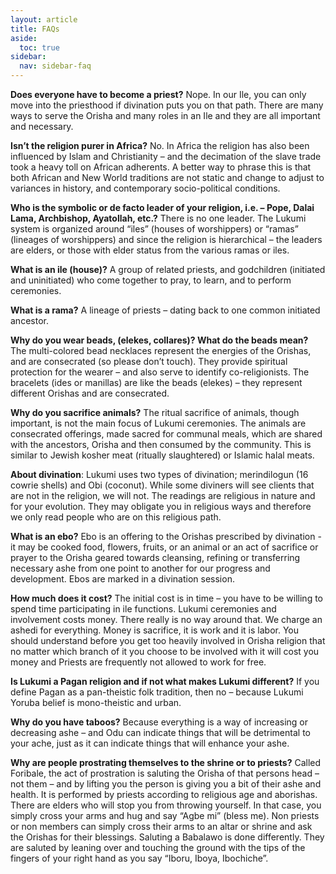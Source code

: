 ```yaml
---
layout: article
title: FAQs
aside:
  toc: true
sidebar:
  nav: sidebar-faq
---
```



**Does everyone have to become a priest?** Nope. In our Ile, you can only move into the priesthood if divination puts you on that path. There are many ways to serve the Orisha and many roles in an Ile and they are all important and necessary.

**Isn’t the religion purer in Africa?** No. In Africa the religion has also been influenced by Islam and Christianity – and the decimation of the slave trade took a heavy toll on African adherents. A better way to phrase this is that both African and New World traditions are not static and change to adjust to variances in history, and contemporary socio-political conditions.

**Who is the symbolic or de facto leader of your religion, i.e. – Pope, Dalai Lama, Archbishop, Ayatollah, etc.?** There is no one leader. The Lukumi system is organized around “iles” (houses of worshippers) or “ramas” (lineages of worshippers) and since the religion is hierarchical – the leaders are elders, or those with elder status from the various ramas or iles.

**What is an ile (house)?** A group of related priests, and godchildren (initiated and uninitiated) who come together to pray, to learn, and to perform ceremonies.

**What is a rama?** A lineage of priests – dating back to one common initiated ancestor.

**Why do you wear beads, (elekes, collares)? What do the beads mean?** The multi-colored bead necklaces represent the energies of the Orishas, and are consecrated (so please don’t touch). They provide spiritual protection for the wearer – and also serve to identify co-religionists. The bracelets (ides or manillas) are like the beads (elekes) – they represent different Orishas and are consecrated.

**Why do you sacrifice animals?** The ritual sacrifice of animals, though important, is not the main focus of Lukumi ceremonies. The animals are consecrated offerings, made sacred for communal meals, which are shared with the ancestors, Orisha and then consumed by the community. This is similar to Jewish kosher meat (ritually slaughtered) or Islamic halal meats.

**About divination**: Lukumi uses two types of divination; merindilogun (16 cowrie shells) and Obi (coconut). While some diviners will see clients that are not in the religion, we will not. The readings are religious in nature and for your evolution. They may obligate you in religious ways and therefore we only read people who are on this religious path.

**What is an ebo?** Ebo is an offering to the Orishas prescribed by divination -it may be cooked food, flowers, fruits, or an animal or an act of sacrifice or prayer to the Orisha geared towards cleansing, refining or transferring necessary ashe from one point to another for our progress and development. Ebos are marked in a divination session.

**How much does it cost?** The initial cost is in time – you have to be willing to spend time participating in ile functions. Lukumi ceremonies and involvement costs money. There really is no way around that. We charge an ashedi for everything. Money is sacrifice, it is work and it is labor. You should understand before you get too heavily involved in Orisha religion that no matter which branch of it you choose to be involved with it will cost you money and Priests are frequently not allowed to work for free.

**Is Lukumi a Pagan religion and if not what makes Lukumi different?** If you define Pagan as a pan-theistic folk tradition, then no – because Lukumi Yoruba belief is mono-theistic and urban.

**Why do you have taboos?** Because everything is a way of increasing or decreasing ashe – and Odu can indicate things that will be detrimental to your ache, just as it can indicate things that will enhance your ashe.

**Why are people prostrating themselves to the shrine or to priests?** Called Foribale, the act of prostration is saluting the Orisha of that persons head – not them – and by lifting you the person is giving you a bit of their ashe and health. It is performed by priests according to religious age and aborishas. There are elders who will stop you from throwing yourself. In that case, you simply cross your arms and hug and say “Agbe mi” (bless me). Non priests or non members can simply cross their arms to an altar or shrine and ask the Orishas for their blessings. Saluting a Babalawo is done differently. They are saluted by leaning over and touching the ground with the tips of the fingers of your right hand as you say “Iboru, Iboya, Ibochiche”.
